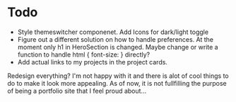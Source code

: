 # Todo

- Style themeswitcher componenet. Add Icons for dark/light toggle
- Figure out a different solution on how to handle preferences. At the moment only h1 in HeroSection is changed. Maybe change or write a function to handle html { font-size: } directly?
- Add actual links to my projects in the project cards.

Redesign everything?
I'm not happy with it and there is alot of cool things to do to make it look more appealing. As of now, it is not fullfilling the purpose of being a portfolio site that I feel proud about...
